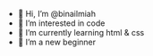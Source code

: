 - 👋 Hi, I’m @binailmiah
- 👀 I’m interested in code
- 🌱 I’m currently learning html & css
- 💞️ I’m a new beginner


<!---
binailmiah/binailmiah is a ✨ special ✨ repository because its `README.md` (this file) appears on your GitHub profile.
You can click the Preview link to take a look at your changes.
--->
